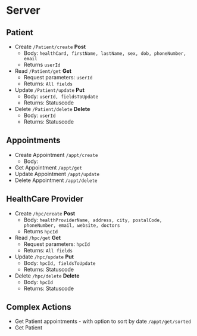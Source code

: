 # Server

## Patient
- Create `/Patient/create` **Post**
  - Body: `healthCard, firstName, lastName, sex, dob, phoneNumber, email`
  - Returns `userId`
- Read `/Patient/get` **Get**
  - Request parameters: `userId`
  - Returns: `All fields`
- Update `/Patient/update` **Put**
  - Body: `userId, fieldsToUpdate`
  - Returns: Statuscode
- Delete `/Patient/delete` **Delete**
  - Body: `userId`
  - Returns: Statuscode


## Appointments
- Create Appointment `/appt/create`
  - Body: 
- Get Appointment `/appt/get`
- Update Appointment `/appt/update`
- Delete Appointment `/appt/delete`

## HealthCare Provider
- Create `/hpc/create` **Post**
  - Body: `healthProviderName, address, city, postalCode, phoneNumber, email, website, doctors`
  - Returns `hpcId`
- Read `/hpc/get` **Get**
  - Request parameters: `hpcId`
  - Returns: `All fields`
- Update `/hpc/update` **Put**
  - Body: `hpcId, fieldsToUpdate`
  - Returns: Statuscode
- Delete `/hpc/delete` **Delete**
  - Body: `hpcId`
  - Returns: Statuscode
  
## Complex Actions
- Get Patient appointments - with option to sort by date `/appt/get/sorted`
- Get Patient 